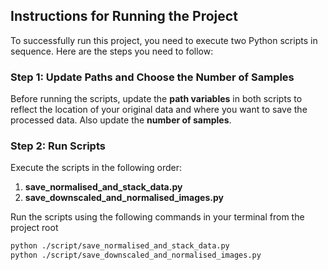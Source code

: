 ## Instructions for Running the Project

To successfully run this project, you need to execute two Python scripts in sequence. Here are the steps you need to follow:

### Step 1: Update Paths and Choose the Number of Samples

Before running the scripts, update the **path variables** in both scripts to reflect the location of your original data and where you want to save the processed data. Also update the **number of samples**.

### Step 2: Run Scripts

Execute the scripts in the following order:

1. **save_normalised_and_stack_data.py**
2. **save_downscaled_and_normalised_images.py**

Run the scripts using the following commands in your terminal from the project root

```bash
python ./script/save_normalised_and_stack_data.py
python ./script/save_downscaled_and_normalised_images.py
```
